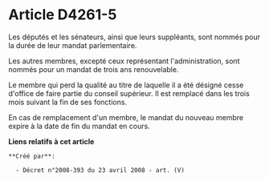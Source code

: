 # Article D4261-5

Les députés et les sénateurs, ainsi que leurs suppléants, sont nommés pour la durée de leur mandat parlementaire.

Les autres membres, excepté ceux représentant l'administration, sont nommés pour un mandat de trois ans renouvelable.

Le membre qui perd la qualité au titre de laquelle il a été désigné cesse d'office de faire partie du conseil supérieur. Il
est remplacé dans les trois mois suivant la fin de ses fonctions.

En cas de remplacement d'un membre, le mandat du nouveau membre expire à la date de fin du mandat en cours.

**Liens relatifs à cet article**

	**Créé par**:

	  - Décret n°2008-393 du 23 avril 2008 - art. (V)
